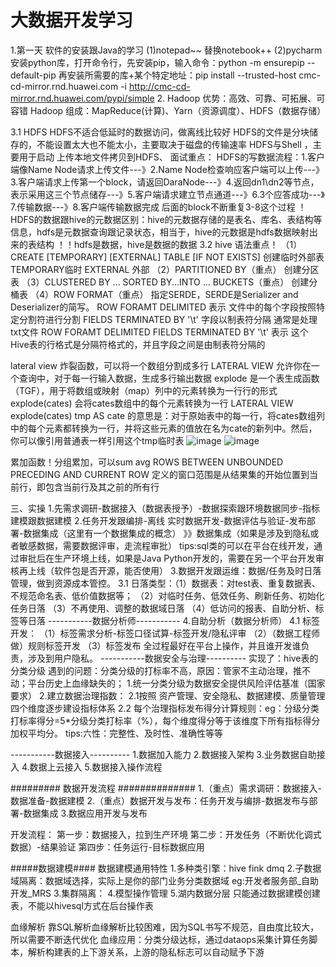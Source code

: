 # 大数据开发学习
1.第一天 软件的安装跟Java的学习
(1)notepad~~ 替换notebook++
(2)pycharm安装python库，打开命令行，先安装pip，输入命令：python -m ensurepip --default-pip 
再安装所需要的库+某个特定地址：pip install --trusted-host cmc-cd-mirror.rnd.huawei.com -i http://cmc-cd-mirror.rnd.huawei.com/pypi/simple
2.
Hadoop 优势：高效、可靠、可拓展、可容错
Hadoop 组成：MapReduce(计算)、Yarn（资源调度）、HDFS（数据存储）

3.1 HDFS
 HDFS不适合低延时的数据访问，做离线比较好
 HDFS的文件是分块储存的，不能设置太大也不能太小，主要取决于磁盘的传输速率
 HDFS与Shell ，主要用于启动 上传本地文件拷贝到HDFS、
面试重点：
 HDFS的写数据流程：1.客户端像Name Node请求上传文件---》2.Name Node检查响应客户端可以上传---》3.客户端请求上传第一个block，请返回DaraNode---》4.返回dn1\dn2等节点，表示采用这三个节点储存---》5.客户端请求建立节点通道---》6.3个应答成功---》7.传输数据---》8.客户端传输数据完成
 后面的block不断重复3-8这个过程
！HDFS的数据跟hive的元数据区别：hive的元数据存储的是表名、库名、表结构等信息，hdfs是元数据查询跟记录状态，相当于，hive的元数据是hdfs数据映射出来的表结构
！！hdfs是数据，hive是数据的数据
3.2 hive 语法重点！
（1）CREATE [TEMPORARY] [EXTERNAL] TABLE [IF NOT EXISTS]  创建临时外部表 TEMPORARY临时  EXTERNAL 外部
（2）PARTITIONED BY（重点）
创建分区表
（3）CLUSTERED BY ... SORTED BY...INTO ... BUCKETS（重点）
创建分桶表
（4）ROW FORMAT（重点）
指定SERDE，SERDE是Serializer and Deserializer的简写。
ROW FORAMT DELIMITED 表示 文件中的每个字段按照特定分割符进行分割
FIELDS TERMINATED BY '\t' 字段以制表符分隔 通常是处理txt文件
ROW FORAMT DELIMITED FIELDS TERMINATED BY '\t' 表示 这个Hive表的行格式是分隔符格式的，并且字段之间是由制表符分隔的

lateral view 炸裂函数，可以将一个数组分割成多行
LATERAL VIEW 允许你在一个查询中，对于每一行输入数据，生成多行输出数据
explode 是一个表生成函数（TGF），用于将数组或映射（map）列中的元素转换为一行行的形式 
explode(cates) 会将cates数组中的每个元素转换为一行
LATERAL VIEW explode(cates) tmp AS cate 的意思是：对于原始表中的每一行，将cates数组列中的每个元素都转换为一行，并将这些元素的值放在名为cate的新列中。然后，你可以像引用普通表一样引用这个tmp临时表
![image](https://github.com/zhangweifen/-/assets/45863647/89db5650-2be2-4ec4-8ce9-9d4fa00ec94d)
![image](https://github.com/zhangweifen/-/assets/45863647/a7fe0c25-e908-496d-ab27-788e38aef73d)

累加函数！分组累加，可以sum avg
ROWS BETWEEN UNBOUNDED PRECEDING AND CURRENT ROW 定义的窗口范围是从结果集的开始位置到当前行，即包含当前行及其之前的所有行




三、实操
1.先需求调研-数据接入（数据表授予）-数据探索跟环境数据同步-指标建模跟数据建模
2.任务开发跟编排-离线 实时数据开发-数据评估与验证-发布部署-数据集成（这里有一个数据集成的概念）
》》数据集成（如果是涉及到隐私或者敏感数据，需要数据评审，走流程审批）
tips:sql类的可以在平台在线开发，通过审批后在生产环境上线，如果是Java Python开发的，需要在另一个平台开发审核再上线（软件包是否开源，能否使用）
3.数据开发跟运维：数据/任务及时日落管理，做到资源成本管控。
3.1 日落类型：（1）数据表：对test表、重复数据表、不规范命名表、低价值数据等；
（2）对临时任务、低效任务、刷新任务、初始化任务日落
（3）不再使用、调整的数据域日落
（4）低访问的报表、自助分析、标签等日落
-----------数据分析师-----------
4.自助分析（数据分析师）
4.1 标签开发：
（1）标签需求分析-标签口径试算-标签开发/隐私评审
（2）（数据工程师做）规则标签开发
（3）标签发布
全过程最好在平台上操作，并且谁开发谁负责，涉及到用户隐私。
-----------数据安全与治理----------
实现了：hive表的分类分级
遇到的问题：分类分级的打标率不高，原因：管家不主动治理，推不动；平台历史上血缘缺失的；
1.统一分类分级为数据安全提供风险评估基准（国家要求）
2.建立数据治理指数：
2.1按照 资产管理、安全隐私、数据建模、质量管理 四个维度逐步建设指标体系
2.2 每个治理指标发布得分计算规则：eg：分级分类打标率得分=5*分级分类打标率（%），每个维度得分等于该维度下所有指标得分加权平均分。
tips:六性：完整性、及时性、准确性等等

-----------数据接入----------
1.数据加入能力
2.数据接入架构
3.业务数据自助接入
4.数据上云接入
5.数据接入操作流程

######### 数据开发流程 ##############
1.（重点）需求调研：数据接入-数据准备-数据建模
2.（重点）数据开发与发布：任务开发与编排-数据发布与部署-数据集成
3.数据应用开发与发布

开发流程：
第一步：数据接入，拉到生产环境
第二步：开发任务（不断优化调式数据）-结果验证
第四步：任务运行-目标数据应用

#####数据建模####
数据建模通用特性
1.多种类引擎：hive fink dmq
2.子数据域隔离：数据域选择，实际上是你的部门业务分类数据域 eg:开发者服务部_自助开发_MRS 
3.集群隔离：
4.模型操作管理
5.湖内数据分层
只能通过数据建模创建表，不能以hivesql方式在后台操作表

血缘解析
靠SQL解析血缘解析比较困难，因为SQL书写不规范，自由度比较大，所以需要不断迭代优化
血缘应用：分类分级达标，通过dataops采集计算任务脚本，解析构建表的上下游关系，上游的隐私标志可以自动赋予下游
 

  
